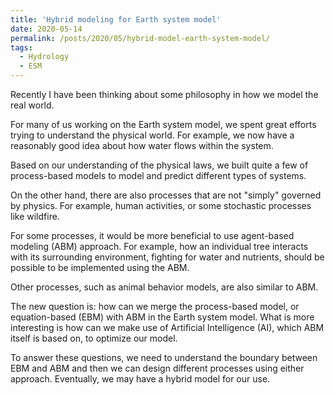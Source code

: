 ```yaml
---
title: 'Hybrid modeling for Earth system model'
date: 2020-05-14
permalink: /posts/2020/05/hybrid-model-earth-system-model/
tags:
  - Hydrology
  - ESM
---
```


Recently I have been thinking about some philosophy in how we model the real world.

For many of us working on the Earth system model, we spent great efforts trying to understand the physical world. For example, we now have a reasonably good idea about how water flows within the system.  

Based on our understanding of the physical laws, we built quite a few of process-based models to model and predict different types of systems.

On the other hand, there are also processes that are not "simply" governed by physics. For example, human activities, or some stochastic processes like wildfire. 

For some processes, it would be more beneficial to use agent-based modeling (ABM) approach. For example, how an individual tree interacts with its surrounding environment, fighting for water and nutrients, should be possible to be implemented using the ABM.

Other processes, such as animal behavior models, are also similar to ABM.

The new question is: how can we merge the process-based model, or equation-based (EBM) with ABM in the Earth system model. What is more interesting is how can we make use of Artificial Intelligence (AI), which ABM itself is based on, to optimize our model. 

To answer these questions, we need to understand the boundary between EBM and ABM and then we can design different processes using either approach. Eventually, we may have a hybrid model for our use.

